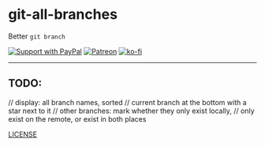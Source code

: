 # git-all-branches

Better `git branch`

[![Support with PayPal](https://img.shields.io/badge/paypal-donate-yellow.png)](https://paypal.me/zacanger) [![Patreon](https://img.shields.io/badge/patreon-donate-yellow.svg)](https://www.patreon.com/zacanger) [![ko-fi](https://img.shields.io/badge/donate-KoFi-yellow.svg)](https://ko-fi.com/U7U2110VB)

--------

## TODO:

// display: all branch names, sorted
// current branch at the bottom with a star next to it
// other branches: mark whether they only exist locally,
// only exist on the remote, or exist in both places

[LICENSE](./LICENSE.md)
